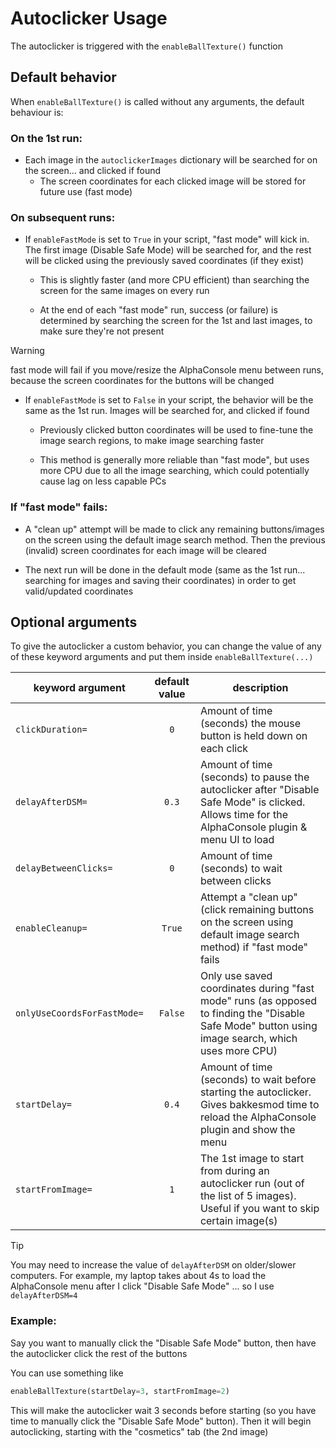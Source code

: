 # Autoclicker Usage

The autoclicker is triggered with the `enableBallTexture()` function

## Default behavior

When `enableBallTexture()` is called without any arguments, the default behaviour is:

### On the 1st run:
  - Each image in the `autoclickerImages` dictionary will be searched for on the screen... and clicked if found
    - The screen coordinates for each clicked image will be stored for future use (fast mode)

### On subsequent runs:
  - If `enableFastMode` is set to `True` in your script, "fast mode" will kick in. The first image (Disable Safe Mode) will be searched for, and the rest will be clicked using the previously saved coordinates (if they exist)
    - This is slightly faster (and more CPU efficient) than searching the screen for the same images on every run

    - At the end of each "fast mode" run, success (or failure) is determined by searching the screen for the 1st and last images, to make sure they're not present
    
  >[!WARNING]
  >fast mode will fail if you move/resize the AlphaConsole menu between runs, because the screen coordinates for the buttons will be changed
  
  - If `enableFastMode` is set to `False` in your script, the behavior will be the same as the 1st run. Images will be searched for, and clicked if found
    - Previously clicked button coordinates will be used to fine-tune the image search regions, to make image searching faster
  
    - This method is generally more reliable than "fast mode", but uses more CPU due to all the image searching, which could potentially cause lag on less capable PCs

### If "fast mode" fails:

- A "clean up" attempt will be made to click any remaining buttons/images on the screen using the default image search method. Then the previous (invalid) screen coordinates for each image will be cleared
  
- The next run will be done in the default mode (same as the 1st run... searching for images and saving their coordinates) in order to get valid/updated coordinates

## Optional arguments

To give the autoclicker a custom behavior, you can change the value of any of these keyword arguments and put them inside `enableBallTexture(...)`

|keyword argument | default value | description|
|---|:---:|---|
`clickDuration=` | `0` | Amount of time (seconds) the mouse button is held down on each click
`delayAfterDSM=` | `0.3` | Amount of time (seconds) to pause the autoclicker after "Disable Safe Mode" is clicked. Allows time for the AlphaConsole plugin & menu UI to load
`delayBetweenClicks=` | `0` | Amount of time (seconds) to wait between clicks
`enableCleanup=` | `True` | Attempt a "clean up" (click remaining buttons on the screen using default image search method) if "fast mode" fails
`onlyUseCoordsForFastMode=` | `False` | Only use saved coordinates during "fast mode" runs (as opposed to finding the "Disable Safe Mode" button using image search, which uses more CPU)
`startDelay=` | `0.4` | Amount of time (seconds) to wait before starting the autoclicker. Gives bakkesmod time to reload the AlphaConsole plugin and show the menu
`startFromImage=` | `1` | The 1st image to start from during an autoclicker run (out of the list of 5 images). Useful if you want to skip certain image(s)

>[!TIP]
>You may need to increase the value of `delayAfterDSM` on older/slower computers. For example, my laptop takes about 4s to load the AlphaConsole menu after I click "Disable Safe Mode" ... so I use `delayAfterDSM=4`


### Example:

Say you want to manually click the "Disable Safe Mode" button, then have the autoclicker click the rest of the buttons

You can use something like 

```python
enableBallTexture(startDelay=3, startFromImage=2)
```

This will make the autoclicker wait 3 seconds before starting (so you have time to manually click the "Disable Safe Mode" button). Then it will begin autoclicking, starting with the "cosmetics" tab (the 2nd image)
